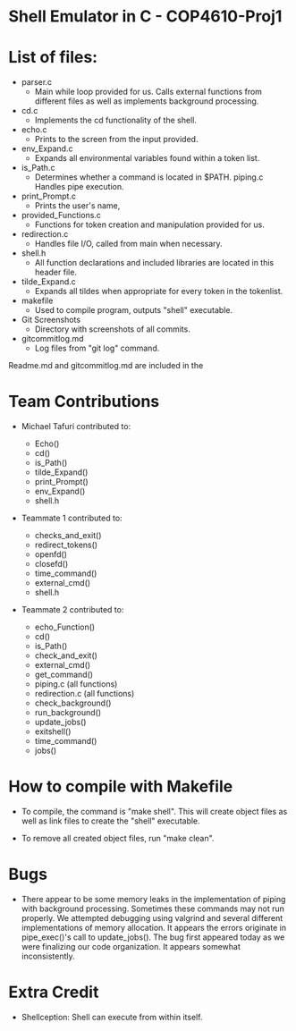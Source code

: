 # Shell Emulator in C - COP4610-Proj1


# List of files:
-	parser.c
	-	Main while loop provided for us. Calls external functions from different
		files as well as implements background processing.
-	cd.c
	-	Implements the cd functionality of the shell.
-	echo.c
	-	Prints to the screen from the input provided.
-	env_Expand.c
	-	Expands all environmental variables found within a token list.
-	is_Path.c
	-	Determines whether a command is located in $PATH.
	piping.c
		Handles pipe execution.
-	print_Prompt.c
	-	Prints the user's name, 
-	provided_Functions.c
	-	Functions for token creation and manipulation provided for us.
-	redirection.c
	-	Handles file I/O, called from main when necessary.
-	shell.h
	-	All function declarations and included libraries are located in this header file.
-	tilde_Expand.c
	-	Expands all tildes when appropriate for every token in the tokenlist.
-	makefile
	-	Used to compile program, outputs "shell" executable.
-	Git Screenshots
	-	Directory with screenshots of all commits.
-	gitcommitlog.md
	-	Log files from "git log" command.

Readme.md and gitcommitlog.md are included in the

# Team Contributions
-	Michael Tafuri contributed to:
	-	Echo()
	-	cd()
	-	is_Path()
	-	tilde_Expand()
	-	print_Prompt()
	-	env_Expand()
	-	shell.h

-	Teammate 1 contributed to:
	- 	checks_and_exit()
	- 	redirect_tokens()
	- 	openfd()
	- 	closefd()
	-	time_command()
	-	external_cmd()
	- 	shell.h
	
-	Teammate 2 contributed to:
	-	echo_Function()
	- 	cd()
	- 	is_Path()
	-	check_and_exit()
	-	external_cmd()
	-	get_command()
	-	piping.c (all functions)
	-	redirection.c (all functions)
	-	check_background()
	-	run_background()
	-	update_jobs()
	-	exitshell()
	-	time_command()
	- 	jobs()

# How to compile with Makefile
-	To compile, the command is "make shell". This will create object files as well
	as link files to create the "shell" executable.
	
-	To remove all created object files, run "make clean".

# Bugs
-	There appear to be some memory leaks in the implementation of piping with background processing. Sometimes these commands may not run properly. We attempted debugging using valgrind and several different implementations of memory allocation. It appears the errors originate in pipe_exec()'s call to update_jobs(). The bug first appeared today as we were finalizing our code organization. It appears somewhat inconsistently. 

# Extra Credit
-	Shellception: Shell can execute from within itself.
